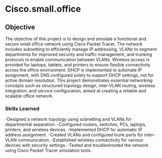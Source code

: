 # Cisco.small.office

## Objective

The objective of this project is to design and simulate a functional and secure small office network using Cisco Packet Tracer. The network includes subnetting to efficiently manage IP addressing, VLANs to segment departments for improved security and traffic management, and trunking protocols to enable communication between VLANs. Wireless access is provided for laptops, tablets, and printers to ensure flexible connectivity across the office environment. DHCP is implemented to automate IP assignment, with DNS configured solely to support DHCP settings, not for active domain resolution. This project demonstrates essential networking concepts such as structured topology design, inter-VLAN routing, wireless integration, and service configuration, aimed at creating a reliable and scalable office network.

### Skills Learned 

-Designed a network topology using subnetting and VLANs for departmental separation.
-Configured routers, switches, PCs, laptops, printers, and wireless devices.
-Implemented DHCP for automatic IP address assignment.
-Created VLANs and configured trunk ports for inter-VLAN communication.
-Established wireless connectivity for various devices with security settings.
-Tested and troubleshooted the network using Cisco Packet Tracer simulation tools.
